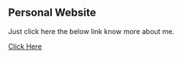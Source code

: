 ## Personal Website

<p> Just click here the below link know more about me. </p>

<a href='https://jamesgeorge007.github.io/'>Click Here</a>

